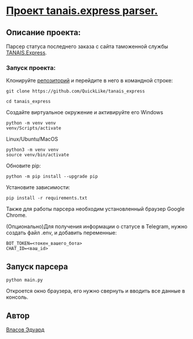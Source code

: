 # [Проект tanais.express parser.](https://github.com/QuickLike/tanais_express)

## Описание проекта:

Парсер статуса последнего заказа с сайта таможенной службы [TANAIS.Express](https://tanais.express/).

### Запуск проекта:
Клонируйте [репозиторий](https://github.com/QuickLike/tanais_express) и перейдите в него в командной строке:
```
git clone https://github.com/QuickLike/tanais_express

cd tanais_express
```
Создайте виртуальное окружение и активируйте его
Windows
```
python -m venv venv
venv/Scripts/activate
```

Linux/Ubuntu/MacOS
```
python3 -m venv venv
source venv/bin/activate
```
Обновите pip:
```
python -m pip install --upgrade pip
```
Установите зависимости:
```
pip install -r requirements.txt
```
Также для работы парсера необходим установленный браузер Google Chrome.

(Опционально)Для получения информации о статусе в Telegram, нужно создать файл .env, и добавить переменные:
```
BOT_TOKEN=<токен_вашего_бота>
CHAT_ID=<ваш_id>
```


## Запуск парсера

```
python main.py
```
Откроется окно браузера, его нужно свернуть и вводить все данные в консоль.


## Автор

[Власов Эдуард](https://github.com/QuickLike)
